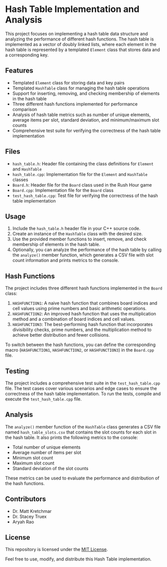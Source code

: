 # Hash Table Implementation and Analysis

This project focuses on implementing a hash table data structure and analyzing the performance of different hash functions. The hash table is implemented as a vector of doubly linked lists, where each element in the hash table is represented by a templated `Element` class that stores data and a corresponding key.

## Features

- Templated `Element` class for storing data and key pairs
- Templated `HashTable` class for managing the hash table operations
- Support for inserting, removing, and checking membership of elements in the hash table
- Three different hash functions implemented for performance comparison
- Analysis of hash table metrics such as number of unique elements, average items per slot, standard deviation, and minimum/maximum slot counts
- Comprehensive test suite for verifying the correctness of the hash table implementation

## Files

- `hash_table.h`: Header file containing the class definitions for `Element` and `HashTable`
- `hash_table.cpp`: Implementation file for the `Element` and `HashTable` classes
- `Board.h`: Header file for the `Board` class used in the Rush Hour game
- `Board.cpp`: Implementation file for the `Board` class
- `test_hash_table.cpp`: Test file for verifying the correctness of the hash table implementation

## Usage

1. Include the `hash_table.h` header file in your C++ source code.
2. Create an instance of the `HashTable` class with the desired size.
3. Use the provided member functions to insert, remove, and check membership of elements in the hash table.
4. Optionally, you can analyze the performance of the hash table by calling the `analyze()` member function, which generates a CSV file with slot count information and prints metrics to the console.

## Hash Functions

The project includes three different hash functions implemented in the `Board` class:

1. `HASHFUNCTION1`: A naive hash function that combines board indices and cell values using prime numbers and basic arithmetic operations.
2. `HASHFUNCTION2`: An improved hash function that uses the multiplication method and a combination of board indices and cell values.
3. `HASHFUNCTION3`: The best-performing hash function that incorporates divisibility checks, prime numbers, and the multiplication method to achieve better distribution and fewer collisions.

To switch between the hash functions, you can define the corresponding macro (`HASHFUNCTION1`, `HASHFUNCTION2`, or `HASHFUNCTION3`) in the `Board.cpp` file.

## Testing

The project includes a comprehensive test suite in the `test_hash_table.cpp` file. The test cases cover various scenarios and edge cases to ensure the correctness of the hash table implementation. To run the tests, compile and execute the `test_hash_table.cpp` file.

## Analysis

The `analyze()` member function of the `HashTable` class generates a CSV file named `hash_table_slots.csv` that contains the slot counts for each slot in the hash table. It also prints the following metrics to the console:

- Total number of unique elements
- Average number of items per slot
- Minimum slot count
- Maximum slot count
- Standard deviation of the slot counts

These metrics can be used to evaluate the performance and distribution of the hash functions. 

## Contributors

- Dr. Matt Kretchmar
- Dr. Stacey Truex
- Aryah Rao

## License

This repository is licensed under the [MIT License](LICENSE).

Feel free to use, modify, and distribute this Hash Table implementation.
